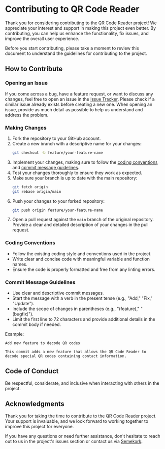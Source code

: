 # Contributing to QR Code Reader

Thank you for considering contributing to the QR Code Reader project! We appreciate your interest and support in making this project even better. By contributing, you can help us enhance the functionality, fix issues, and improve the overall user experience.

Before you start contributing, please take a moment to review this document to understand the guidelines for contributing to the project.

## How to Contribute

### Opening an Issue

If you come across a bug, have a feature request, or want to discuss any changes, feel free to open an issue in the [Issue Tracker](https://github.com/semekork/qr-code-reader/issues). Please check if a similar issue already exists before creating a new one. When opening an issue, provide as much detail as possible to help us understand and address the problem.

### Making Changes

1. Fork the repository to your GitHub account.
2. Create a new branch with a descriptive name for your changes:
   ```bash
   git checkout -b feature/your-feature-name
   ```
3. Implement your changes, making sure to follow the [coding conventions](#coding-conventions) and [commit message guidelines](#commit-message-guidelines).
4. Test your changes thoroughly to ensure they work as expected.
5. Make sure your branch is up to date with the main repository:
   ```bash
   git fetch origin
   git rebase origin/main
   ```
6. Push your changes to your forked repository:
   ```bash
   git push origin feature/your-feature-name
   ```
7. Open a pull request against the `main` branch of the original repository. Provide a clear and detailed description of your changes in the pull request.

### Coding Conventions

- Follow the existing coding style and conventions used in the project.
- Write clear and concise code with meaningful variable and function names.
- Ensure the code is properly formatted and free from any linting errors.

### Commit Message Guidelines

- Use clear and descriptive commit messages.
- Start the message with a verb in the present tense (e.g., "Add," "Fix," "Update").
- Include the scope of changes in parentheses (e.g., "(feature)," "(bugfix)").
- Limit the first line to 72 characters and provide additional details in the commit body if needed.

Example:
```
Add new feature to decode QR codes

This commit adds a new feature that allows the QR Code Reader to decode special QR codes containing contact information.
```

## Code of Conduct

Be respectful, considerate, and inclusive when interacting with others in the project.


## Acknowledgments

Thank you for taking the time to contribute to the QR Code Reader project. Your support is invaluable, and we look forward to working together to improve this project for everyone.

If you have any questions or need further assistance, don't hesitate to reach out to us in the project's issues section or contact us via [Semekork](https://www.snapchat.com/add/csdussey?share_id=2giHN98NTP+GRUiCML0+Ow&locale=en_GH&sid=b639014e30204bb2b7a2866238efd32a).
